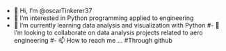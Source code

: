 - 👋 Hi, I’m @oscarTinkerer37
- 👀 I’m interested in Python programming applied to engineering
- 🌱 I’m currently learning data analysis and visualization with Python
#- 💞️ I’m looking to collaborate on data analysis projects related to aero engineering 
#- 📫 How to reach me ... #Through github

<!---
oscarTinkerer37/oscarTinkerer37 is a ✨ special ✨ repository because its `README.md` (this file) appears on your GitHub profile.
You can click the Preview link to take a look at your changes.
--->
